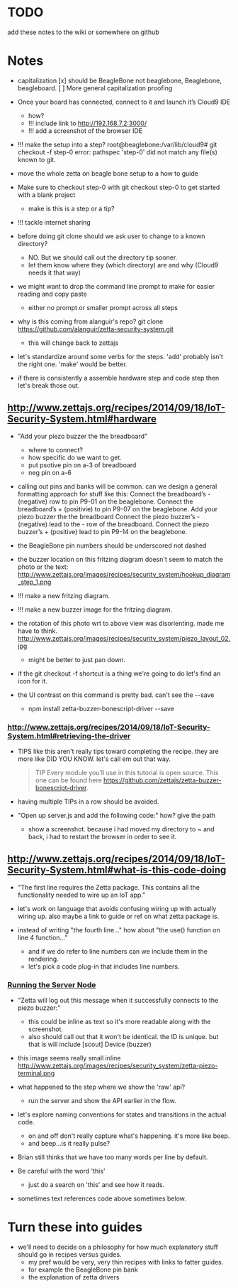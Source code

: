 
# TODO

add these notes to the wiki or somewhere on github

# Notes

* capitalization
  [x] should be BeagleBone not beaglebone, Beaglebone, beagleboard.
  [ ] More general capitalization proofing

* Once your board has connected, connect to it and launch it’s Cloud9 IDE
  * how?
  * !!! include link to http://192.168.7.2:3000/
  * !!! add a screenshot of the browser IDE

* !!! make the setup into a step?
  root@beaglebone:/var/lib/cloud9# git checkout -f step-0
  error: pathspec 'step-0' did not match any file(s) known to git.

* move the whole zetta on beagle bone setup to a how to guide

* Make sure to checkout step-0 with git checkout step-0 to get started with a blank project
  * make is this is a step or a tip?

* !!! tackle internet sharing

* before doing git clone should we ask user to change to a known directory?
  * NO. But we should call out the directory tip sooner.
  * let them know where they (which directory) are and why (Cloud9 needs it that way)

* we might want to drop the command line prompt to make for easier reading and copy paste
  * either no prompt or smaller prompt across all steps

* why is this coming from alanguir's repo? git clone https://github.com/alanguir/zetta-security-system.git
  * this will change back to zettajs

* let's standardize around some verbs for the steps. 'add' probably isn't the right one. 'make' would be better.

* if there is consistently a assemble hardware step and code step then let's break those out.

## http://www.zettajs.org/recipes/2014/09/18/IoT-Security-System.html#hardware

* "Add your piezo buzzer the the breadboard"
  * where to connect?
  * how specific do we want to get.
  * put psotive pin on a-3 of breadboard
  * neg pin on a-6

* calling out pins and banks will be common. can we design a general formatting approach for stuff like this:
  Connect the breadboard’s - (negative) row to pin P9-01 on the beaglebone.
  Connect the breadboard’s + (positivie) to pin P9-07 on the beaglebone.
  Add your piezo buzzer the the breadboard
  Connect the piezo buzzer’s - (negative) lead to the - row of the breadboard.
  Connect the piezo buzzer’s + (positive) lead to pin P9-14 on the beaglebone.

* the BeagleBone pin numbers should be underscored not dashed

* the buzzer location on this fritzing diagram doesn't seem to match the photo or the text: http://www.zettajs.org/images/recipes/security_system/hookup_diagram_step_1.png

* !!! make a new fritzing diagram.

* !!! make a new buzzer image for the fritzing diagram.

* the rotation of this photo wrt to above view was disorienting. made me have to think. http://www.zettajs.org/images/recipes/security_system/piezo_layout_02.jpg
  * might be better to just pan down.

* if the git checkout -f shortcut is a thing we're going to do let's find an icon for it.

* the UI contrast on this command is pretty bad. can't see the --save
   * npm install zetta-buzzer-bonescript-driver --save


### http://www.zettajs.org/recipes/2014/09/18/IoT-Security-System.html#retrieving-the-driver

* TIPS like this aren't really tips toward completing the recipe. they are more like DID YOU KNOW. let's call em out that way.
    > TIP
    > Every module you’ll use in this tutorial is open source. This one can be found here https://github.com/zettajs/zetta-buzzer-bonescript-driver.

* having multiple TIPs in a row should be avoided.


* "Open up server.js and add the following code:"  how? give the path
  * show a screenshot. because i had moved my directory to ~ and back, i had to restart the browser in order to see it.
## http://www.zettajs.org/recipes/2014/09/18/IoT-Security-System.html#what-is-this-code-doing  

* "The first line requires the Zetta package. This contains all the functionality needed to wire up an IoT app."
* let's work on language that avoids confusing wiring up with actually wiring up. also maybe a link to guide or ref on what zetta package is.

* instead of writing "the fourth line..." how about "the use() function on line 4  function..."
  * and if we do refer to line numbers can we include them in the rendering.
  * let's pick a code plug-in that includes line numbers.

### [Running the Server Node](http://www.zettajs.org/recipes/2014/09/18/IoT-Security-System.html#running-the-server-node)

* "Zetta will log out this message when it successfully connects to the piezo buzzer:"
  * this could be inline as text so it's more readable along with the screenshot.
  * also should call out that it won't be identical. the ID is unique. but that is will include [scout] Device (buzzer)

* this image seems really small inline http://www.zettajs.org/images/recipes/security_system/zetta-piezo-terminal.png

* what happened to the step where we show the 'raw' api?
  * run the server and show the API earlier in the flow.

* let's explore naming conventions for states and transitions in the actual code.
   * on and off don't really capture what's happening. it's more like beep.
   * and beep...is it really pulse?

* Brian still thinks that we have too many words per line by default.

* Be careful with the word 'this'
  * just do a search on 'this' and see how it reads.

* sometimes text references code above sometimes below.

# Turn these into guides

* we'll need to decide on a philosophy for how much explanatory stuff should go in recipes versus guides.
  * my pref would be very, very thin recipes with links to fatter guides.
  * for example the BeagleBone pin bank
  * the explanation of zetta drivers

